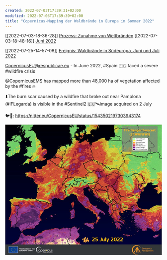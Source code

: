 ```yaml
---
created: 2022-07-03T17:39:31+02:00
modified: 2022-07-03T17:39:39+02:00
title: "Copernicus-Mapping der Waldbrände in Europa im Sommer 2022"
---
```


[[2022-07-03-18-36-28]] [Prozess: Zunahme von Weltbränden](2022-07-03-18-36-28.html) [[2022-07-03-18-48-16]] [Juni 2022](2022-07-03-18-48-16.html)

[[2022-07-25-14-57-08]] [Ereignis: Waldbrände in Südeuropa, Juni und Juli 2022](2022-07-25-14-57-08.html) 

CopernicusEU@respublicae.eu - In June 2022, #Spain 🇪🇸 faced a severe #wildfire crisis

@CopernicusEMS has mapped more than 48,000 ha of vegetation affected by the #fires 🔥

⬇️The burn scar caused by a wildfire that broke out near Pamplona (#IFLegarda) is visible in the #Sentinel2 🇪🇺🛰️image acquired on 2 July 

🐦🔗: https://nitter.eu/CopernicusEU/status/1543502197303943174



![](pics/copernicus-feuergefahr-20220725.png)